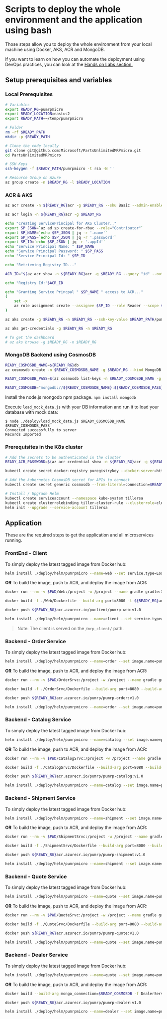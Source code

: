 # Scripts to deploy the whole environment and the application using bash

Those steps allow you to deploy the whole environment from your local machine using Docker, AKS, ACR and MongoDB.

If you want to learn on how you can automate the deployment using DevOps practices, you can look at the [Hands on Labs section.](https://microsoft.github.io/PartsUnlimitedMRPmicro/hols/circleci.html)

## Setup prerequisites and variables

### Local Prerequisites

```bash
# Variables
export READY_RG=pumrpmicro
export READY_LOCATION=eastus2
export READY_PATH=~/temp/pumrpmicro

# Folder
rm -rf $READY_PATH
mkdir -p $READY_PATH

# Clone the code locally
git clone git@github.com:Microsoft/PartsUnlimitedMRPmicro.git
cd PartsUnlimitedMRPmicro

# SSH Keys
ssh-keygen -f $READY_PATH/pumrpmicro -t rsa -N ''

# Resource Group on Azure
az group create -n $READY_RG -l $READY_LOCATION
```

### ACR & AKS

```bash
az acr create -n ${READY_RG}acr -g $READY_RG --sku Basic --admin-enabled -l $READY_LOCATION

az acr login -n ${READY_RG}acr -g $READY_RG

echo "Creating ServicePrincipal for AKS Cluster.."
export SP_JSON=`az ad sp create-for-rbac --role="Contributor"`
export SP_NAME=`echo $SP_JSON | jq -r '.name'`
export SP_PASS=`echo $SP_JSON | jq -r '.password'`
export SP_ID=`echo $SP_JSON | jq -r '.appId'`
echo "Service Principal Name: " $SP_NAME
echo "Service Principal Password: " $SP_PASS
echo "Service Principal Id: " $SP_ID

echo "Retrieving Registry ID..."

ACR_ID="$(az acr show -n ${READY_RG}acr -g $READY_RG --query "id" --output tsv)"

echo "Registry Id:"$ACR_ID

echo "Granting Service Princpal " $SP_NAME " access to ACR..."
(
    set -x
    az role assignment create --assignee $SP_ID --role Reader --scope $ACR_ID
)

az aks create -g $READY_RG -n $READY_RG --ssh-key-value $READY_PATH/pumrpmicro.pub --node-count 3 -k 1.11.5 --client-secret $SP_PASS --service-principal $SP_ID -l $READY_LOCATION

az aks get-credentials -g $READY_RG -n $READY_RG

# To get the dashboard
# az aks browse -g $READY_RG -n $READY_RG

```

### MongoDB Backend using CosmosDB

```bash
READY_COSMOSDB_NAME=${READY_RG}db
az cosmosdb create -n $READY_COSMOSDB_NAME -g $READY_RG --kind MongoDB

READY_COSMOSDB_PASS=$(az cosmosdb list-keys -n $READY_COSMOSDB_NAME -g ${READY_RG} -o tsv --query 'primaryMasterKey')

READY_COSMOSDB="mongodb://${READY_COSMOSDB_NAME}:${READY_COSMOSDB_PASS}@${READY_COSMOSDB_NAME}.documents.azure.com:10255/${READY_COSMOSDB_NAME}?ssl=true&replicaSet=globaldb"
```

Install the node.js mongodb npm package.
`npm install mongodb`

Execute `load_mock_data.js` with your DB information and run it to load your database with mock data:

```shell
$ node ./deploy/load_mock_data.js $READY_COSMOSDB_NAME $READY_COSMOSDB_PASS
Connected successfully to server
Records Imported
```

### Prerequisites in the K8s cluster

```bash
# Add the secrets to be authenticated in the cluster
READY_ACR_PASSWORD=$(az acr credential show -n ${READY_RG}acr -g ${READY_RG} -o tsv --query 'passwords[0].value')

kubectl create secret docker-registry puregistrykey --docker-server=https://${READY_RG}acr.azurecr.io --docker-username=${READY_RG}acr --docker-password=$READY_ACR_PASSWORD --docker-email=$READY_RG@contoso.com

# Add the kubernetes CosmosDB secret for APIs to connect
kubectl create secret generic cosmosdb --from-literal=connection=$READY_COSMOSDB --from-literal=database=${READY_COSMOSDB_NAME}

# Install / Upgrade Helm
kubectl create serviceaccount --namespace kube-system tillersa
kubectl create clusterrolebinding tiller-cluster-rule --clusterrole=cluster-admin --serviceaccount=kube-system:tillersa
helm init --upgrade --service-account tillersa
```

## Application

These are the required steps to get the application and all microservices running.

### FrontEnd - Client

To simply deploy the latest tagged image from Docker hub:

```bash
helm install ./deploy/helm/pumrpmicro --name=web --set service.type=LoadBalancer,image.name=pumrp-web,image.repository=microsoft
```

**OR**
To build the image, push to ACR, and deploy the image from ACR:

```bash
docker run --rm -v $PWD/Web:/project -w /project --name gradle gradle:3.4.1-jdk8-alpine gradle build

docker build -f ./Web/Dockerfile --build-arg port=8080 -t ${READY_RG}acr.azurecr.io/puclient/pumrp-web:v1.0 .

docker push ${READY_RG}acr.azurecr.io/puclient/pumrp-web:v1.0

helm install ./deploy/helm/pumrpmicro --name=client --set service.type=LoadBalancer,image.name=pumrp-web,image.tag=v1.0,image.repository=${READY_RG}acr.azurecr.io/puclient
```

> Note: The client is served on the `/mrp_client/` path.

### Backend - Order Service

To simply deploy the latest tagged image from Docker hub:

```bash
helm install ./deploy/helm/pumrpmicro --name=order --set image.name=pumrp-order,image.repository=microsoft
```

**OR**
To build the image, push to ACR, and deploy the image from ACR:

```bash
docker run --rm -v $PWD/OrderSrvc:/project -w /project --name gradle gradle:3.4.1-jdk8-alpine gradle build

docker build -f ./OrderSrvc/Dockerfile --build-arg port=8080 --build-arg mongo_connection=$READY_COSMOSDB -t ${READY_RG}acr.azurecr.io/pumrp/pumrp-order:v1.0 .

docker push ${READY_RG}acr.azurecr.io/pumrp/pumrp-order:v1.0

helm install ./deploy/helm/pumrpmicro --name=order --set image.name=pumrp-order,image.tag=v1.0,image.repository=${READY_RG}acr.azurecr.io/pumrp
```

### Backend - Catalog Service

To simply deploy the latest tagged image from Docker hub:

```bash
helm install ./deploy/helm/pumrpmicro --name=catalog --set image.name=pumrp-catalog,image.repository=microsoft
```

**OR**
To build the image, push to ACR, and deploy the image from ACR:

```bash
docker run --rm -v $PWD/CatalogSrvc:/project -w /project --name gradle gradle:3.4.1-jdk8-alpine gradle build

docker build -f ./CatalogSrvc/Dockerfile --build-arg port=8080 --build-arg mongo_connection=$READY_COSMOSDB -t ${READY_RG}acr.azurecr.io/pumrp/pumrp-catalog:v1.0 .

docker push ${READY_RG}acr.azurecr.io/pumrp/pumrp-catalog:v1.0

helm install ./deploy/helm/pumrpmicro --name=catalog --set image.name=pumrp-catalog,image.tag=v1.0,image.repository=${READY_RG}acr.azurecr.io/pumrp
```

### Backend - Shipment Service

To simply deploy the latest tagged image from Docker hub:

```bash
helm install ./deploy/helm/pumrpmicro --name=shipment --set image.name=pumrp-shipment,image.repository=microsoft
```

**OR**
To build the image, push to ACR, and deploy the image from ACR:

```bash
docker run --rm -v $PWD/ShipmentSrvc:/project -w /project --name gradle gradle:3.4.1-jdk8-alpine gradle build

docker build -f ./ShipmentSrvc/Dockerfile --build-arg port=8080 --build-arg mongo_connection=$READY_COSMOSDB -t ${READY_RG}acr.azurecr.io/pumrp/pumrp-shipment:v1.0 .

docker push ${READY_RG}acr.azurecr.io/pumrp/pumrp-shipment:v1.0

helm install ./deploy/helm/pumrpmicro --name=shipment --set image.name=pumrp-shipment,image.tag=v1.0,image.repository=${READY_RG}acr.azurecr.io/pumrp
```

### Backend - Quote Service

To simply deploy the latest tagged image from Docker hub:

```bash
helm install ./deploy/helm/pumrpmicro --name=quote --set image.name=pumrp-quote,image.repository=microsoft
```

**OR**
To build the image, push to ACR, and deploy the image from ACR:

```bash
docker run --rm -v $PWD/QuoteSrvc:/project -w /project --name gradle gradle:3.4.1-jdk8-alpine gradle build

docker build -f ./QuoteSrvc/Dockerfile --build-arg port=8080 --build-arg mongo_connection=$READY_COSMOSDB -t ${READY_RG}acr.azurecr.io/pumrp/pumrp-quote:v1.0 .

docker push ${READY_RG}acr.azurecr.io/pumrp/pumrp-quote:v1.0

helm install ./deploy/helm/pumrpmicro --name=quote --set image.name=pumrp-quote,image.tag=v1.0,image.repository=${READY_RG}acr.azurecr.io/pumrp
```

### Backend - Dealer Service

To simply deploy the latest tagged image from Docker hub:

```bash
helm install ./deploy/helm/pumrpmicro --name=quote --set image.name=pumrp-dealer,image.repository=microsoft
```

**OR**
To build the image, push to ACR, and deploy the image from ACR:

```bash
docker build --build-arg mongo_connection=$READY_COSMOSDB -f DealerService/Dockerfile -t ${READY_RG}acr.azurecr.io/pumrp/pumrp-dealer:v1.0 .

docker push ${READY_RG}acr.azurecr.io/pumrp/pumrp-dealer:v1.0

helm install ./deploy/helm/pumrpmicro --name=dealer --set image.name=pumrp-dealer,image.tag=v1.0,image.repository=${READY_RG}acr.azurecr.io/pumrp
```
